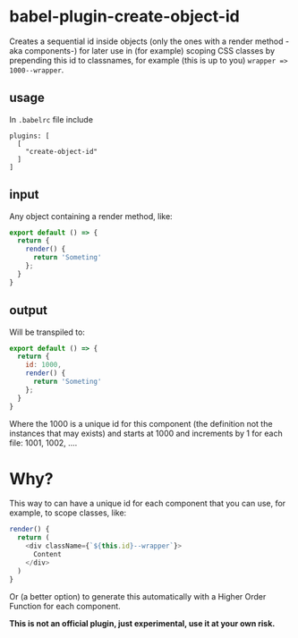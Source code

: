 # babel-plugin-create-object-id

Creates a sequential id inside objects (only the ones with a render method -aka components-) for later use in (for example) scoping CSS classes by prepending this id to classnames, for example (this is up to you) `wrapper => 1000--wrapper`.

## usage

In `.babelrc` file include

```
plugins: [
  [
    "create-object-id"
  ]
]
```

## input

Any object containing a render method, like:

```javascript
export default () => {
  return {
    render() {
      return 'Someting'
    };
  }
}
```

## output

Will be transpiled to:

```javascript
export default () => {
  return {
    id: 1000,
    render() {
      return 'Someting'
    };
  }
}
```

Where the 1000 is a unique id for this component (the definition not the instances that may exists)
and starts at 1000 and increments by 1 for each file: 1001, 1002, ....

# Why?

This way to can have a unique id for each component that you can use, for example, to scope classes, like:

```javascript
render() {
  return (
    <div className={`${this.id}--wrapper`}>
      Content
    </div>
  )
}
```
Or (a better option) to generate this automatically with a Higher Order Function for each component.

**This is not an official plugin, just experimental, use it at your own risk.**


